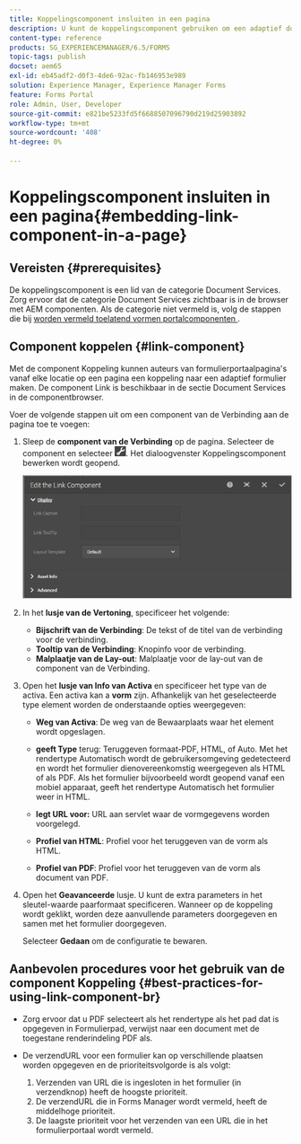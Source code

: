 ```yaml
---
title: Koppelingscomponent insluiten in een pagina
description: U kunt de koppelingscomponent gebruiken om een adaptief document of een adaptief formulier van een willekeurige pagina te koppelen.
content-type: reference
products: SG_EXPERIENCEMANAGER/6.5/FORMS
topic-tags: publish
docset: aem65
exl-id: eb45adf2-d0f3-4de6-92ac-fb146953e989
solution: Experience Manager, Experience Manager Forms
feature: Forms Portal
role: Admin, User, Developer
source-git-commit: e821be5233fd5f6688507096790d219d25903892
workflow-type: tm+mt
source-wordcount: '408'
ht-degree: 0%

---
```


# Koppelingscomponent insluiten in een pagina{#embedding-link-component-in-a-page}

## Vereisten {#prerequisites}

De koppelingscomponent is een lid van de categorie Document Services. Zorg ervoor dat de categorie Document Services zichtbaar is in de browser met AEM componenten. Als de categorie niet vermeld is, volg de stappen die bij [ worden vermeld toelatend vormen portalcomponenten ](/help/forms/using/enabling-forms-portal-components.md).

## Component koppelen {#link-component}

Met de component Koppeling kunnen auteurs van formulierportaalpagina&#39;s vanaf elke locatie op een pagina een koppeling naar een adaptief formulier maken. De component Link is beschikbaar in de sectie Document Services in de componentbrowser.

Voer de volgende stappen uit om een component van de Verbinding aan de pagina toe te voegen:

1. Sleep de **component van de Verbinding** op de pagina. Selecteer de component en selecteer ![ cmp ](assets/cmppr.png). Het dialoogvenster Koppelingscomponent bewerken wordt geopend.

   ![ uitgeven-verbinding-component ](assets/edit-link-component.png)

1. In het **lusje van de Vertoning**, specificeer het volgende:

   * **Bijschrift van de Verbinding**: De tekst of de titel van de verbinding voor de verbinding.
   * **Tooltip van de Verbinding**: Knopinfo voor de verbinding.
   * **Malplaatje van de Lay-out**: Malplaatje voor de lay-out van de component van de Verbinding.

1. Open het **lusje van Info van Activa** en specificeer het type van de activa. Een activa kan a **vorm** zijn. Afhankelijk van het geselecteerde type element worden de onderstaande opties weergegeven:

   * **Weg van Activa**: De weg van de Bewaarplaats waar het element wordt opgeslagen.

   * **geeft Type** terug: Teruggeven formaat-PDF, HTML, of Auto. Met het rendertype Automatisch wordt de gebruikersomgeving gedetecteerd en wordt het formulier dienovereenkomstig weergegeven als HTML of als PDF. Als het formulier bijvoorbeeld wordt geopend vanaf een mobiel apparaat, geeft het rendertype Automatisch het formulier weer in HTML.
   * **legt URL voor:** URL aan servlet waar de vormgegevens worden voorgelegd.
   * **Profiel van HTML**: Profiel voor het teruggeven van de vorm als HTML.
   * **Profiel van PDF**: Profiel voor het teruggeven van de vorm als document van PDF.

1. Open het **Geavanceerde** lusje. U kunt de extra parameters in het sleutel-waarde paarformaat specificeren. Wanneer op de koppeling wordt geklikt, worden deze aanvullende parameters doorgegeven en samen met het formulier doorgegeven.

   Selecteer **Gedaan** om de configuratie te bewaren.

## Aanbevolen procedures voor het gebruik van de component Koppeling {#best-practices-for-using-link-component-br}

* Zorg ervoor dat u PDF selecteert als het rendertype als het pad dat is opgegeven in Formulierpad, verwijst naar een document met de toegestane renderindeling PDF als.
* De verzendURL voor een formulier kan op verschillende plaatsen worden opgegeven en de prioriteitsvolgorde is als volgt:

   1. Verzenden van URL die is ingesloten in het formulier (in verzendknop) heeft de hoogste prioriteit.
   1. De verzendURL die in Forms Manager wordt vermeld, heeft de middelhoge prioriteit.
   1. De laagste prioriteit voor het verzenden van een URL die in het formulierportaal wordt vermeld.
